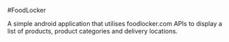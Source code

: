 #FoodLocker

A simple android application that utilises foodlocker.com APIs to display a list of products, product categories and delivery locations.
